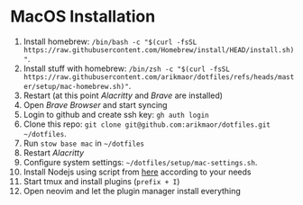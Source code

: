 # MacOS Installation

1. Install homebrew: `/bin/bash -c "$(curl -fsSL https://raw.githubusercontent.com/Homebrew/install/HEAD/install.sh)"`.
1. Install stuff with homebrew: `/bin/zsh -c "$(curl -fsSL https://raw.githubusercontent.com/arikmaor/dotfiles/refs/heads/master/setup/mac-homebrew.sh)"`.
1. Restart (at this point _Alacritty_ and _Brave_ are installed)
1. Open _Brave Browser_ and start syncing
1. Login to github and create ssh key: `gh auth login`
1. Clone this repo: `git clone git@github.com:arikmaor/dotfiles.git ~/dotfiles`.
1. Run `stow base mac` in `~/dotfiles`
1. Restart _Alacritty_
1. Configure system settings: `~/dotfiles/setup/mac-settings.sh`.
1. Install Nodejs using script from [here](https://nodejs.org/en/download) according to your needs
1. Start tmux and install plugins (`prefix + I`)
1. Open neovim and let the plugin manager install everything
